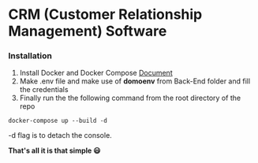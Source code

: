 # CRM (Customer Relationship Management) Software

### Installation

 1. Install Docker and Docker Compose [Document](https://docs.docker.com/engine/install/)
 2. Make .env file and make use of **domoenv**  from Back-End folder and fill the credentials
 3. Finally run the the following command from the root directory of the repo
```
docker-compose up --build -d
```
-d flag is to detach the console.

**That's all it is that simple 😃**
